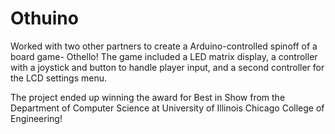 # Othuino
Worked with two other partners to create a Arduino-controlled spinoff of a board game- Othello! The game included a LED matrix display, 
a controller with a joystick and button to handle player input, and a second controller for the LCD settings menu. 

The project ended up winning the award for Best in Show from the Department of Computer Science at University of Illinois Chicago College of Engineering!
